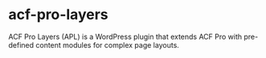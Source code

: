 # acf-pro-layers
ACF Pro Layers (APL) is a WordPress plugin that extends ACF Pro with pre-defined content modules for complex page layouts.
